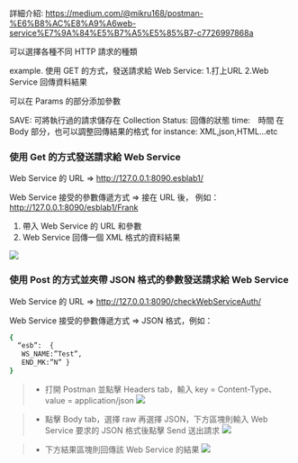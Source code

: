 詳細介紹:
https://medium.com/@mikru168/postman-%E6%B8%AC%E8%A9%A6web-service%E7%9A%84%E5%B7%A5%E5%85%B7-c7726997868a

可以選擇各種不同 HTTP 請求的種類

example. 使用 GET 的方式，發送請求給 Web Service:
            1.打上URL 
            2.Web Service 回傳資料結果
            
可以在 Params 的部分添加參數

SAVE: 可將執行過的請求儲存在 Collection
Status: 回傳的狀態 
time:　時間
在 Body 部分，也可以調整回傳結果的格式 for instance: XML,json,HTML...etc


### 使用 Get 的方式發送請求給 Web Service
Web Service 的 URL => http://127.0.0.1:8090.esblab1/

Web Service 接受的參數傳遞方式 => 接在 URL 後，
例如：http://127.0.0.1:8090/esblab1/Frank

1. 帶入 Web Service 的 URL 和參數
2. Web Service 回傳一個 XML 格式的資料結果

![](https://cdn-images-1.medium.com/max/1600/1*DoCC3Xql5zsd2xwLi4E4pQ.png)

### 使用 Post 的方式並夾帶 JSON 格式的參數發送請求給 Web Service

Web Service 的 URL => http://127.0.0.1:8090/checkWebServiceAuth/

Web Service 接受的參數傳遞方式 => JSON 格式，例如：
```sh
{
  “esb”:  { 
   WS_NAME:”Test”,
   END_MK:”N” } 
}
```

> + 打開 Postman 並點擊 Headers tab，輸入 key = Content-Type、value = application/json
![](https://cdn-images-1.medium.com/max/1600/1*98yX92e9z01GFNqdJOqkMQ.png)

> + 點擊 Body tab，選擇 raw 再選擇 JSON，下方區塊則輸入 Web Service 要求的 JSON 格式後點擊 Send 送出請求
![](https://cdn-images-1.medium.com/max/1600/1*W9T3OsqPaehtBwoxruFlIg.png)

> + 下方結果區塊則回傳該 Web Service 的結果
![](https://cdn-images-1.medium.com/max/1600/1*uGFS1okmSaKmk151DjZ2yg.png)



